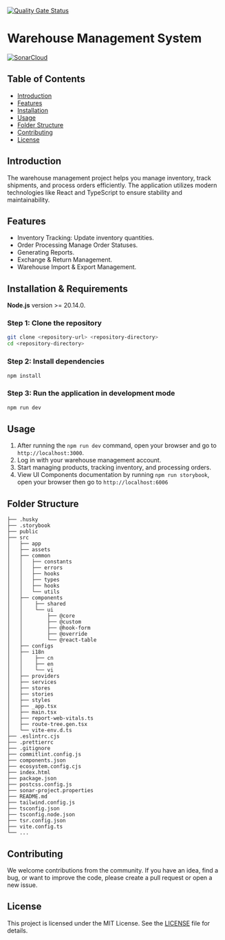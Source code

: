 [![Quality Gate Status](https://sonarcloud.io/api/project_badges/measure?project=quanghiep03198_FE-WMS&metric=alert_status)](https://sonarcloud.io/summary/new_code?id=quanghiep03198_FE-WMS)

# Warehouse Management System

[![SonarCloud](https://sonarcloud.io/images/project_badges/sonarcloud-black.svg)](https://sonarcloud.io/summary/new_code?id=quanghiep03198_FE-WMS)

## Table of Contents

- [Introduction](#introduction)
- [Features](#features)
- [Installation](#installation)
- [Usage](#usage)
- [Folder Structure](#folder-structure)
- [Contributing](#contributing)
- [License](#license)

## Introduction

The warehouse management project helps you manage inventory, track shipments, and process orders efficiently. The application utilizes modern technologies like React and TypeScript to ensure stability and maintainability.

## Features

- Inventory Tracking: Update inventory quantities.
- Order Processing Manage Order Statuses.
- Generating Reports.
- Exchange & Return Management.
- Warehouse Import & Export Management.

## Installation & Requirements

**Node.js** version >= 20.14.0.

### Step 1: Clone the repository

```bash
git clone <repository-url> <repository-directory>
cd <repository-directory>
```

### Step 2: Install dependencies

```bash
npm install
```

### Step 3: Run the application in development mode

```bash
npm run dev
```

## Usage

1. After running the `npm run dev` command, open your browser and go to `http://localhost:3000`.
2. Log in with your warehouse management account.
3. Start managing products, tracking inventory, and processing orders.
4. View UI Components documentation by running `npm run storybook`, open your browser then go to `http://localhost:6006`

## Folder Structure

```
├── .husky
├── .storybook
├── public
├── src
│   ├── app
│   ├── assets
│   ├── common
│   │   ├── constants
│   │   ├── errors
│   │   ├── hooks
│   │   ├── types
│   │   ├── hooks
│   │   └── utils
│   ├── components
│   │    ├── shared
│   │    └── ui
│   │        ├── @core
│   │        ├── @custom
│   │        ├── @hook-form
│   │        ├── @override
│   │        └── @react-table
│   ├── configs
│   ├── i18n
│   │    ├── cn
│   │    ├── en
│   │    └── vi
│   ├── providers
│   ├── services
│   ├── stores
│   ├── stories
│   ├── styles
│   ├── _app.tsx
│   ├── main.tsx
│   ├── report-web-vitals.ts
│   ├── route-tree.gen.tsx
│   └── vite-env.d.ts
├── .eslintrc.cjs
├── .prettierrc
├── .gitignore
├── commitlint.config.js
├── components.json
├── ecosystem.config.cjs
├── index.html
├── package.json
├── postcss.config.js
├── sonar-project.properties
├── README.md
├── tailwind.config.js
├── tsconfig.json
├── tsconfig.node.json
├── tsr.config.json
├── vite.config.ts
└── ...
```

## Contributing

We welcome contributions from the community. If you have an idea, find a bug, or want to improve the code, please create a pull request or open a new issue.

## License

This project is licensed under the MIT License. See the [LICENSE](./LICENSE) file for details.
